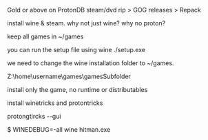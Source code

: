 
Gold or above on ProtonDB
steam/dvd rip > GOG releases > Repack

install wine & steam.  why not just wine? why no proton?

keep all games in ~/games

you can run the setup file using wine ./setup.exe

we need to change the wine installation folder to ~/games. 

Z:\home\username\games\gamesSubfolder

install only the game, no runtime or distributables

install winetricks and protontricks

protongtircks --gui

$ WINEDEBUG=-all wine hitman.exe